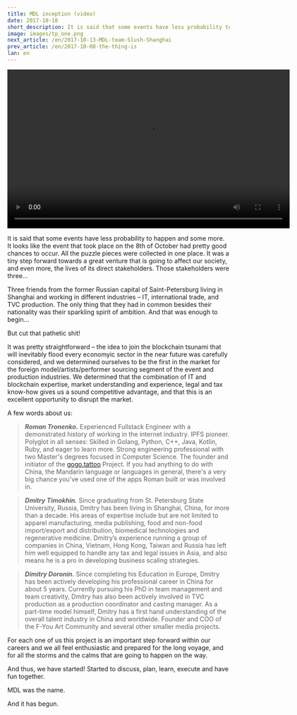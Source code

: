 ```yaml
---
title: MDL inception (video)
date: 2017-10-10
short_description: It is said that some events have less probability to happen and some more.
image: images/tp_one.png
next_article: /en/2017-10-13-MDL-team-Slush-Shanghai
prev_article: /en/2017-10-08-the-thing-is
lan: en
---
```


<video width="640" height="360" controls>
  <source src="https://ipfs.io/ipfs/QmeqKazV19qNmysr6yfuxmVujN2wq6fzJqZUZhqSSCRo46" type="video/mp4">
Your browser does not support the video tag.
</video>

It is said that some events have less probability to happen and some more. It looks like the event that took place on the 8th of October had pretty good chances to occur. All the puzzle pieces were collected in one place. It was a tiny step forward towards a great venture that is going to affect our society, and even more, the lives of its direct stakeholders. Those stakeholders were three…

Three friends from the former Russian capital of Saint-Petersburg living in Shanghai and working in different industries – IT, international trade, and TVC production. The only thing that they had in common besides their nationality was their sparkling spirit of ambition. And that was enough to begin…

But cut that pathetic shit!

It was pretty straightforward – the idea to join the blockchain tsunami that will inevitably flood every economyic sector in the near future was carefully considered, and we determined ourselves to be the first in the market for the foreign model/artists/performer sourcing segment of the event and production industries. We determined that the combination of IT and blockchain expertise, market understanding and experience, legal and tax know-how gives us a sound competitive advantage, and that this is an excellent opportunity to disrupt the market.

A few words about us:

> ***Roman Tronenko.*** Experienced Fullstack Engineer with a demonstrated history of working in the internet industry. IPFS pioneer. Polyglot in all senses: Skilled in Golang, Python, C++, Java, Kotlin, Ruby, and eager to learn more. Strong engineering professional with two Master's degrees focused in Computer Science. The founder and initiator of the [gogo.tattoo](http://gogo.tattoo) Project. If you had anything to do with China, the Mandarin language or languages in general, there's a very big chance you've used one of the apps Roman built or was involved in.

> ***Dmitry Timokhin.*** Since graduating from St. Petersburg State University, Russia, Dmitry has been living in Shanghai, China, for more than a decade. His areas of expertise include but are not limited to apparel manufacturing, media publishing, food and non-food import/export and distribution, biomedical technologies and regenerative medicine. Dmitry’s experience running a group of companies in China, Vietnam, Hong Kong, Taiwan and Russia has left him well equipped to handle any tax and legal issues in Asia, and also means he is a pro in developing business scaling strategies.

> ***Dimitry Doronin.*** Since completing his Education in Europe, Dmitry has been actively developing his professional career in China for about 5 years.  Currently pursuing his PhD in team management and team creativity, Dmitry has also been actively involved in TVC production as a production coordinator and casting manager.  As a part-time model himself, Dmitry has a first hand understanding of the overall talent industry in China and worldwide. Founder and COO of the F-You Art Community and several other smaller media projects.


For each one of us this project is an important step forward within our careers and we all feel enthusiastic and prepared for the long voyage, and for all the storms and the calms that are going to happen on the way.

And thus, we have started! Started to discuss, plan, learn, execute and have fun together.

MDL was the name.

And it has begun.
